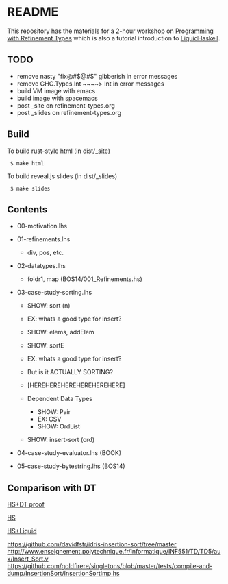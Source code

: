 README
======

This repository has the materials for a 2-hour workshop on
[Programming with Refinement Types](http://www.refinement-types.org)
which is also a tutorial introduction to [LiquidHaskell](https://github.com/ucsd-progsys/liquidhaskell).

TODO
----

- remove nasty "fix@#$@#$" gibberish in error messages
- remove GHC.Types.Int ~~~~> Int     in error messages
- build VM image with emacs 
- build image with spacemacs
- post _site   on refinement-types.org
- post _slides on refinement-types.org


Build
-----

To build rust-style html (in dist/_site)

     $ make html

To build reveal.js slides (in dist/_slides)

     $ make slides

Contents
--------

+ 00-motivation.lhs

+ 01-refinements.lhs
    + div, pos, etc.

+ 02-datatypes.lhs
    + foldr1, map  (BOS14/001_Refinements.hs)

+ 03-case-study-sorting.lhs
    - SHOW: sort (n)
    - EX: whats a good type for insert?
    - SHOW: elems, addElem
    - SHOW: sortE
    - EX: whats a good type for insert?
    - But is it ACTUALLY SORTING?

    - [HEREHEREHEREHEREHEREHERE]
    - Dependent Data Types
      - SHOW: Pair
      - EX:   CSV
      - SHOW: OrdList 
    - SHOW: insert-sort (ord)
    
+ 04-case-study-evaluator.lhs (BOOK)

- 05-case-study-bytestring.lhs (BOS14)


Comparison with DT
------------------

[HS+DT proof](https://github.com/jstolarek/dep-typed-wbl-heaps-hs/blob/master/src/TwoPassMerge/CombinedProofs.hs#L68)

[HS](https://github.com/jstolarek/dep-typed-wbl-heaps-hs/blob/master/src/TwoPassMerge/NoProofs.hs#L96)

[HS+Liquid](https://github.com/ucsd-progsys/liquidhaskell/blob/master/tests/pos/WBL.hs#L129)


https://github.com/davidfstr/idris-insertion-sort/tree/master
http://www.enseignement.polytechnique.fr/informatique/INF551/TD/TD5/aux/Insert_Sort.v
https://github.com/goldfirere/singletons/blob/master/tests/compile-and-dump/InsertionSort/InsertionSortImp.hs